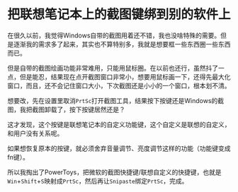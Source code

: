 # 把联想笔记本上的截图键绑到别的软件上

在很久以前，我觉得Windows自带的截图用着还不错，我也没啥特殊的需要。但是逐渐我的需求多了起来，其实也不算特别多，我就是想要框一些东西圈一些东西而已。

但是自带的截图绘画功能非常难用，只能用鼠标圈。在以前也还行，虽然抖了一点，但是能忍，结果现在点开截图窗口非常小，想要用鼠标画一下，还得先最大化窗口，而且，还不会记住窗口大小，下次截图还是小小的一个窗口，根本划不清。

想要改，先在设置里取消`PrtSc`打开截图工具，结果按下按键还是Windows的截图，我把截图卸载了，按下按键居然还是？

这才发现，这个按键是联想笔记本的自定义功能键，这个自定义是联想的自定义，和用户没有关系呢。

如果想恢复原本的按键，就必须舍弃音量调节、亮度调节这样的功能（功能键变成fn键）。

所以我掏出了PowerToys，把微软的截图快捷键/联想自定义的快捷键，也就是`Win`+`Shift`+`S`映射成`PrtSc`，然后再让`Snipaste`绑定`PrtSc`，完成。
